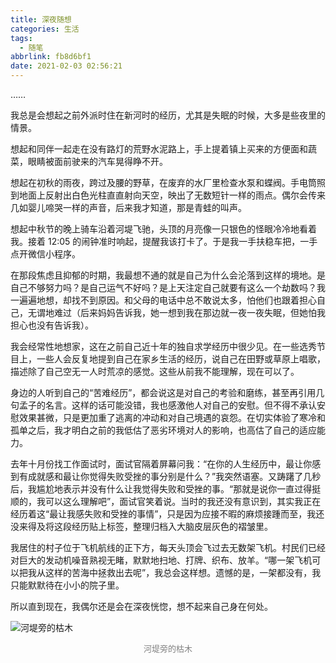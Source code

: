 ```yaml
---
title: 深夜随想
categories: 生活
tags:
  - 随笔
abbrlink: fb8d6bf1
date: 2021-02-03 02:56:21
---
```


……

<!--more-->

我总是会想起之前外派时住在新河时的经历，尤其是失眠的时候，大多是些夜里的情景。

想起和同伴一起走在没有路灯的荒野水泥路上，手上提着镇上买来的方便面和蔬菜，眼睛被面前驶来的汽车晃得睁不开。

想起在初秋的雨夜，跨过及腰的野草，在废弃的水厂里检查水泵和蝶阀。手电筒照到地面上反射出白色光柱直直射向天空，映出了无数短针一样的雨点。偶尔会传来几如婴儿啼哭一样的声音，后来我才知道，那是青蛙的叫声。

想起中秋节的晚上骑车沿着河堤飞驰，头顶的月亮像一只银色的怪眼冷冷地看着我。接着 12:05 的闹钟准时响起，提醒我该打卡了。于是我一手扶稳车把，一手点开微信小程序。

在那段焦虑且抑郁的时期，我最想不通的就是自己为什么会沦落到这样的境地。是自己不够努力吗？是自己运气不好吗？是上天注定自己就要有这么一个劫数吗？我一遍遍地想，却找不到原因。和父母的电话中总不敢说太多，怕他们也跟着担心自己，无谓地难过（后来妈妈告诉我，她一想到我在那边就一夜一夜失眠，但她怕我担心也没有告诉我）。

我会经常性地想家，这在之前自己近十年的独自求学经历中很少见。在一些选秀节目上，一些人会反复地提到自己在家乡生活的经历，说自己在田野或草原上唱歌，描述除了自己空无一人时荒凉的感觉。这些从前我不能理解，现在可以了。

身边的人听到自己的“苦难经历”，都会说这是对自己的考验和磨练，甚至再引用几句孟子的名言。这样的话可能没错，我也感激他人对自己的安慰。但不得不承认安慰效果甚微，只是更加重了逃离的冲动和对自己境遇的哀怨。在切实体验了寒冷和孤单之后，我才明白之前的我低估了恶劣环境对人的影响，也高估了自己的适应能力。

去年十月份找工作面试时，面试官隔着屏幕问我：“在你的人生经历中，最让你感到有成就感和最让你觉得失败受挫的事分别是什么？”我突然语塞。又踌躇了几秒后，我尴尬地表示并没有什么让我觉得失败和受挫的事。“那就是说你一直过得挺顺的，我可以这么理解吧”，面试官笑着说。当时的我还没有意识到，其实我正在经历着这“最让我感失败和受挫的事情”，只是因为应接不暇的麻烦接踵而至，我还没来得及将这段经历贴上标签，整理归档入大脑皮层灰色的褶皱里。

我居住的村子位于飞机航线的正下方，每天头顶会飞过去无数架飞机。村民们已经对巨大的发动机噪音熟视无睹，默默地扫地、打牌、织布、放羊。“哪一架飞机可以把我从这样的苦海中拯救出去呢”，我总会这样想。遗憾的是，一架都没有，我只能默默待在小小的院子里。

所以直到现在，我偶尔还是会在深夜恍惚，想不起来自己身在何处。



![河堤旁的枯木](https://squidzh-1304890557.cos.ap-nanjing.myqcloud.com/blog_pic_bed/20210212220308.jpg)

<center><font color=gray size=2.5 >河堤旁的枯木</font></center>

